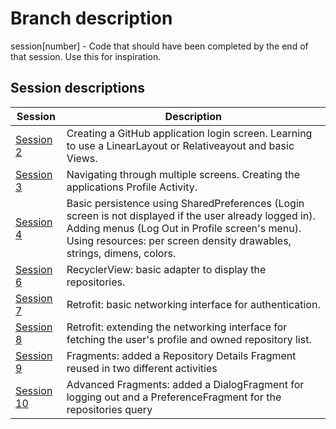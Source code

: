 # Branch description
session[number] - Code that should have been completed by the end of that session. Use this for inspiration.

## Session descriptions
| Session | Description |
| ------------- | ------------- |
| [Session 2](https://github.com/upbsvworkshop/android/tree/session2) | Creating a GitHub application login screen. Learning to use a LinearLayout or Relativeayout and basic Views. |
| [Session 3](https://github.com/upbsvworkshop/android/tree/session3) | Navigating through multiple screens. Creating the applications Profile Activity. |
| [Session 4](https://github.com/upbsvworkshop/android/tree/session4) | Basic persistence using SharedPreferences (Login screen is not displayed if the user already logged in). Adding menus (Log Out in Profile screen's menu). Using resources: per screen density drawables, strings, dimens, colors. |
| [Session 6](https://github.com/upbsvworkshop/android/tree/session6) | RecyclerView: basic adapter to display the repositories. |
| [Session 7](https://github.com/upbsvworkshop/android/tree/session7) | Retrofit: basic networking interface for authentication. |
| [Session 8](https://github.com/upbsvworkshop/android/tree/session8) | Retrofit: extending the networking interface for fetching the user's profile and owned repository list. |
| [Session 9](https://github.com/upbsvworkshop/android/tree/session9) | Fragments: added a Repository Details Fragment reused in two different activities |
| [Session 10](https://github.com/upbsvworkshop/android/tree/session10) | Advanced Fragments: added a DialogFragment for logging out and a PreferenceFragment for the repositories query |
